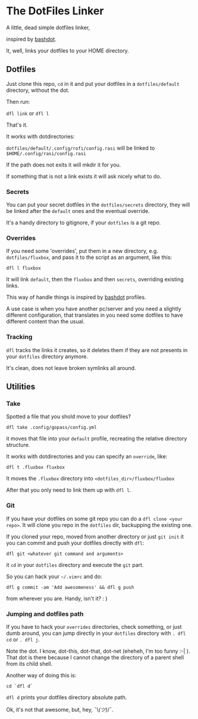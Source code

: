 # The DotFiles Linker

A little, dead simple dotfiles linker,

inspired by [bashdot](https://github.com/bashdot/bashdot).

It, well, links your dotfiles to your HOME directory.


## Dotfiles

Just clone this repo, `cd` in it and put your dotfiles in a `dotfiles/default` directory, without the dot.

Then run:

 `dfl link` or `dfl l`

That's it.


It works with dotdirectories:

`dotfiles/default/.config/rofi/config.rasi` will be linked to `$HOME/.config/rasi/config.rasi`

If the path does not exits it will mkdir it for you.

If something that is not a link exists it will ask nicely what to do.


### Secrets

You can put your secret dotfiles in the `dotfiles/secrets` directory,
they will be linked after the `default` ones and the eventual override.

It's a handy directory to gitignore, if your `dotfiles` is a git repo.


### Overrides

If you need some 'overrides', put them in a new directory,
e.g. `dotfiles/fluxbox`, and pass it to the script as an argument,
like this:

`dfl l fluxbox`

It will link `default`, then the `fluxbox` and then `secrets`, overriding existing links.

This way of handle things is inspired by [bashdot](https://github.com/bashdot/bashdot) profiles.

A use case is when you have another pc/server and you need a slightly different configuration,
that translates in you need some dotfiles to have different content than the usual.


### Tracking

`dfl` tracks the links it creates,
so it deletes them if they are not presents in your `dotfiles` directory anymore.

It's clean, does not leave broken symlinks all around.


## Utilities


### Take

Spotted a file that you shold move to your dotfiles?

`dfl take .config/gopass/config.yml`

it moves that file into your `default` profile, recreating the relative directory structure.

It works with dotdirectories and you can specify an `override`, like:

`dfl t .fluxbox fluxbox`

It moves the `.fluxbox` directory into `<dotfiles_dir>/fluxbox/fluxbox`

After that you only need to link them up with `dfl l`.


### Git

If you have your dotfiles on some git repo you can do a `dfl clone <your repo>`.
It will clone you repo in the `dotfiles` dir, backupping the existing one.

If you cloned your repo, moved from another directory or just `git init` it
you can commit and push your dotfiles directly with `dfl`:

`dfl git <whatever git command and arguments>`

it `cd` in your `dotfiles` directory and execute the `git` part.

So you can hack your `~/.vimrc` and do:

`dfl g commit -am 'Add awesomeness' && dfl g push`

from wherever you are. Handy, isn't it? : )

### Jumping and dotfiles path

If you have to hack your `overrides` directories, check something, or just dumb around,
you can jump directly in your `dotfiles` directory with `. dfl cd` or `. dfl j`.

Note the dot. I know, dot-this, dot-that, dot-net (eheheh, I'm too funny :-| ).
That dot is there because I cannot change the directory of a parent shell from its child shell.

Another way of doing this is:

    cd `dfl d`

`dfl d` prints your dotfiles directory absolute path.

Ok, it's not that awesome, but, hey, ¯\\_(ツ)_/¯.

